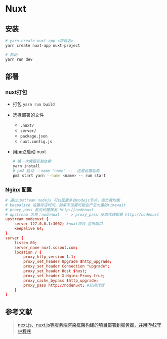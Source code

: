 # Nuxt

## 安装

```bash
# yarn create nuxt-app <项目名>
yarn create nuxt-app nuxt-project

# 启动
yarn run dev
```





## 部署

###  nuxt打包

- 打包 `yarn run build`

- 选择部署的文件 

  - `.nuxt/`
  - `server/`
  - `package.json`
  - `nuxt.config.js`

- 用[pm2](/view/backend/pm2)启动 nuxt 

  ```bash
  # 第一次需要安装依赖
  yarn install
  # pm2 启动 --name "name" --  这是设置名称
  pm2 start yarn --name <name> -- run start
  ```

  

### [Nginx](/view/backend/nginx) 配置

```conf
# 通过upstream nodejs 可以配置多台nodejs节点，做负载均衡
# keepalive 设置存活时间。如果不设置可能会产生大量的timewait
# proxy_pass 反向代理转发 http://nodenuxt   
# upstream 名称：nodenuxt  -- > proxy_pass 反向代理即是 http://nodenuxt
upstream nodenuxt {
    server 127.0.0.1:3002; #nuxt项目 监听端口
    keepalive 64;
}
server {
    listen 80;
    server_name nuxt.sosout.com;
    location / {
        proxy_http_version 1.1;
        proxy_set_header Upgrade $http_upgrade;  
        proxy_set_header Connection "upgrade";
        proxy_set_header Host $host;
        proxy_set_header X-Nginx-Proxy true;
        proxy_cache_bypass $http_upgrade;
        proxy_pass http://nodenuxt; #反向代理
    }
}
```



## 参考文献

>[next.js、nuxt.js等服务端渲染框架构建的项目部署到服务器，并用PM2守护程序](https://segmentfault.com/a/1190000012774650)